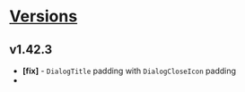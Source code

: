 # [Versions](https://github.com/Tracktor/design-system/releases)

## v1.42.3
- **[fix]** - `DialogTitle` padding with `DialogCloseIcon` padding
- 
